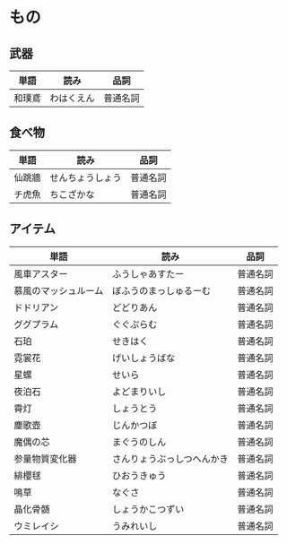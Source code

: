 # もの

## 武器

|単語|読み|品詞|
|---|---|---|
|和璞鳶|わはくえん|普通名詞|

## 食べ物

|単語|読み|品詞|
|---|---|---|
|仙跳牆|せんちょうしょう|普通名詞|
|チ虎魚|ちこざかな|普通名詞|

## アイテム

|単語|読み|品詞|
|---|---|---|
|風車アスター|ふうしゃあすたー|普通名詞|
|慕風のマッシュルーム|ぼふうのまっしゅるーむ|普通名詞|
|ドドリアン|どどりあん|普通名詞|
|ググプラム|ぐぐぷらむ|普通名詞|
|石珀|せきはく|普通名詞|
|霓裳花|げいしょうばな|普通名詞|
|星螺|せいら|普通名詞|
|夜泊石|よどまりいし|普通名詞|
|霄灯|しょうとう|普通名詞|
|塵歌壺|じんかつぼ|普通名詞|
|魔偶の芯|まぐうのしん|普通名詞|
|参量物質変化器|さんりょうぶっしつへんかき|普通名詞|
|緋櫻毬|ひおうきゅう|普通名詞|
|鳴草|なぐさ|普通名詞|
|晶化骨髄|しょうかこつずい|普通名詞|
|ウミレイシ|うみれいし|普通名詞|